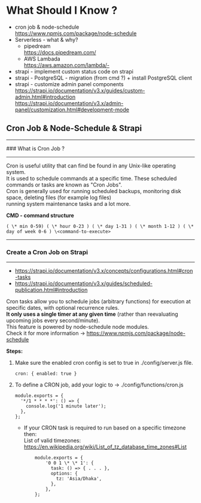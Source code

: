 # What Should I Know ?

- cron job & node-schedule  
  https://www.npmjs.com/package/node-schedule
- Serverless - what & why?
  - pipedream  
     https://docs.pipedream.com/
  - AWS Lambada  
    https://aws.amazon.com/lambda/-
- strapi - implement custom status code on strapi
- strapi - PostgreSQL - migration (from cmd ?) + install PostgreSQL client
- strapi - customize admin panel components  
   https://strapi.io/documentation/v3.x/guides/custom-admin.html#introduction  
   https://strapi.io/documentation/v3.x/admin-panel/customization.html#development-mode

## Cron Job & Node-Schedule & Strapi

<hr/>
### What is Cron Job ?

<hr/>

Cron is useful utility that can find be found in any Unix-like operating system.  
It is used to schedule commands at a specific time. These scheduled commands or tasks are known as "Cron Jobs".  
Cron is generally used for running scheduled backups, monitoring disk space, deleting files (for example log files)  
running system maintenance tasks and a lot more.

**CMD - command structure**

```
( \* min 0-59) ( \* hour 0-23 ) ( \* day 1-31 ) ( \* month 1-12 ) ( \* day of week 0-6 ) \<command-to-execute>
```

<hr/>

### Create a Cron Job on Strapi

<hr/>

- https://strapi.io/documentation/v3.x/concepts/configurations.html#cron-tasks
- https://strapi.io/documentation/v3.x/guides/scheduled-publication.html#introduction

Cron tasks allow you to schedule jobs (arbitrary functions) for execution at specific dates, with optional recurrence rules.  
**It only uses a single timer at any given time** (rather than reevaluating upcoming jobs every second/minute).  
This feature is powered by node-schedule node modules.  
Check it for more information -> https://www.npmjs.com/package/node-schedule

**Steps:**

1.  Make sure the enabled cron config is set to true in ./config/server.js file.

    ```
    cron: { enabled: true }
    ```

2.  To define a CRON job, add your logic to -> ./config/functions/cron.js

    ```
    module.exports = {
      '*/1 * * * *': () => {
        console.log('1 minute later');
      },
    };
    ```

    - If your CRON task is required to run based on a specific timezone then:  
      List of valid timezones: https://en.wikipedia.org/wiki/List_of_tz_database_time_zones#List

              module.exports = {
                  '0 0 1 \* \* 1': {
                    task: () => { . . . },
                    options: {
                      tz: 'Asia/Dhaka',
                    },
                  },
              };
